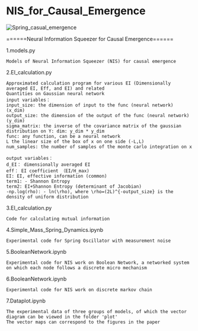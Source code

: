 # NIS_for_Causal_Emergence

![Spring_casual_emergence](https://user-images.githubusercontent.com/3622221/195289027-5e097e8a-dbb5-4b11-90d3-b34a759ba673.svg)

======Neural Information Squeezer for Causal Emergence======

1.models.py

    Models of Neural Information Squeezer (NIS) for causal emergence

2.EI_calculation.py

    Approximated calculation program for various EI (Dimensionally averaged EI, Eff, and EI) and related 
    Quantities on Gaussian neural network
    input variables：
    input_size: the dimension of input to the func (neural network) (x_dim)
    output_size: the dimension of the output of the func (neural network) (y_dim)
    sigma_matrix: the inverse of the covariance matrix of the gaussian distribution on Y: dim: y_dim * y_dim
    func: any function, can be a neural network
    L the linear size of the box of x on one side (-L,L)
    num_samples: the number of samples of the monte carlo integration on x

    output variables：
    d_EI： dimensionally averaged EI
    eff： EI coefficient （EI/H_max)
    EI: EI, effective information (common)
    term1: - Shannon Entropy
    term2: EI+Shannon Entropy (determinant of Jacobian)
    -np.log(rho): - ln(\rho), where \rho=(2L)^{-output_size} is the density of uniform distribution

3.EI_calculation.py
    
    Code for calculating mutual information

4.Simple_Mass_Spring_Dynamics.ipynb
    
    Experimental code for Spring Oscillator with measurement noise

5.BooleanNetwork.ipynb
    
    Experimental code for NIS work on Boolean Network, a networked system on which each node follows a discrete micro mechanism

6.BooleanNetwork.ipynb
    
    Experimental code for NIS work on discrete markov chain

7.Dataplot.ipynb
    
    The experimental data of three groups of models, of which the vector diagram can be viewed in the folder 'plot'
    The vector maps can correspond to the figures in the paper
